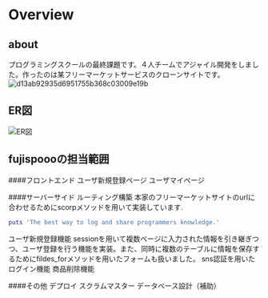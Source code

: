   # Overview

  ## about
   プログラミングスクールの最終課題です。４人チームでアジャイル開発をしました。作ったのは某フリーマーケットサービスのクローンサイトです。
   ![d13ab92935d6951755b368c03009e19b](https://user-images.githubusercontent.com/53245774/65754307-b95a2400-e14b-11e9-9866-7870b330dd62.gif)

  ## ER図
  ![ER図](https://user-images.githubusercontent.com/53245774/65752856-a7c34d00-e148-11e9-9dac-73fa10cc3024.png)
  ## fujispoooの担当範囲

  ####フロントエンド
  ユーザ新規登録ページ
  ユーザマイページ

  ####サーバーサイド
  ルーティング構築
  本家のフリーマーケットサイトのurlに合わせるためにscorpメソッドを用いて実装しています.

  ```ruby:qiita.rb
puts 'The best way to log and share programmers knowledge.'
```

  ユーザ新規登録機能
  sessionを用いて複数ページに入力された情報を引き継ぎつつ、ユーザ登録を行う機能を実装。また、同時に複数のテーブルに情報を保存するためにfildes_forメソッドを用いたフォームも扱いました。
  sns認証を用いたログイン機能
  商品削除機能
  
  ####その他
  デプロイ
  スクラムマスター
  データベース設計（補助）


 
<!-- 
  ## usersテーブル

  |Column|Type|Options|
  |------|----|-------|
  |nickname|string|null: false|
  |email|string|null: false,unipue: true|
  |password|string|null: false,unipue: true|
  |first_name|string|null: false|
  |last_name|string|null: false|
  |first_name_kana|string|null: false|
  |last_name_kana|string|null: false|
  |introduction|text|-------|
  |avatar|string|-------|
  |birth_year|integer|-------|
  |birth_month|integer|-------|
  |birth_day|integer|-------|  
  |phone_number|integer|null: false,unipue: true|

  ### Association
  - has_many :sns_credentials
  - has_one  :addresses
  - has_one  :cards
  - has_many :transaction_users,  dependent:  :destroy
  - has_many :transactions, through: :transaction_users, dependent: :destroy
  - has_many :items
  - has_many :item_comments


  ## addressesテーブル

  |Column|Type|Options|
  |------|----|-------|
  |post_number|integer|null: false|
  |city|string|null: false|
  |address|string|null: false|
  |bulding_name|string|-------|
  |building_tel|integer|-------|
  |user_id|references|null: false, foreign_key: true|

  ### Association
  - belongs_to :user


  ## cardsテーブル

  |Column|Type|Options|
  |------|----|-------|
  |card_number|integer|null: false|
  |explation_month|integer|null: false|
  |explation_year|integer|null: false|
  |security_code|integer|null: false|
  |user_id|references|null: false, foreign_key: true|

  ### Association
  - belongs_to :user


  ## sns_credentialsテーブル
  uid=user_identifier

  |Column|Type|Options|
  |------|----|-------|
  |sns_name|string|-------|
  |uid|string|-------|
  |user_id|references|foreign_key: true|

  ### Association
  - belongs_to :user


  ## itemsテーブル

  |Column|Type|Options|
  |------|----|-------|
  |name|string|null: false, index: true|
  |description|text|null: false|
  |category_id|references|null: false, foreign_key: true|
  |size_id|references|null: false, foreign_key: true|
  |brand_id|references|foreign_key: true|
  |item_state_id|references|null: false, foreign_key: true|
  |delivery_fee_id|references|null: false, foreign_key: true|
  |delivery_method_id|references|null: false, foreign_key: true|
  |delivery_day_id|references|null: false, foreign_key: true|
  |price|integer|null: false|
  |user_id|references|null: false, foreign_key: true|

  ### Association
  - has_many :item_comments
  - has_many :item_images
  - has_many :transactions, dependent: :destroy
  - belongs_to :user
  - belongs_to :brand
  - belongs_to :profit
  - belongs_to :item_state
  - belongs_to :size
  - belongs_to :delivery_fee
  - belongs_to :delivery_method
  - belongs_to :delivery_day
  - belongs_to :category


  ## item_imagesテーブル

  |Column|Type|Options|
  |------|----|-------|
  |image|string|null: false|
  |item_id|references|null: false, foreign_key: true|

  ### Association
  - belongs_to :item


  ## categoriesテーブル

  |Column|Type|Options|
  |------|----|-------|
  |name|string|null: false|
  |ancestry|string|-------|

  ### Association
  - has_many :items
  - has_many :category_sizes
  - has_many :sizes, through: :category_sizes
  - has_ancestry
  

  ## sizesテーブル

  |Column|Type|Options|
  |------|----|-------|
  |size|string|-------|
  |ancestry|string|-------|

  ### Association
  - has_many :items
  - has_many :category_sizes
  - has_many :categories, through: :category_sizes
  - has_ancestry

  ## category_sizesテーブル

  |Column|Type|Options|
  |------|----|-------|
  |category_id|references|foreign_key: true|
  |size_id|references|foreign_key: true|

  ### Association
  - belongs_to :category
  - belongs_to :size
  

  ## brandsテーブル

  |Column|Type|Options|
  |------|----|-------|
  |name|string|-------|

  ### Association
  - has_many :items


  ## profitsテーブル

  |Column|Type|Options|
  |------|----|-------|
  |commission|integer|null: false|
  |profit|integer|null: false|
  |item_id|references|null: false, foreign_key: true|

  ### Association
  - has_many :items


  ## item_commentsテーブル

  |Column|Type|Options|
  |------|----|-------|
  |comment|text|-------|
  |user_id|references|null: false, foreign_key: true|
  |item_id|references|null: false, foreign_key: true|

  ### Association
  - belongs_to :user
  - belongs_to :item



  ## item_statesテーブル(マスタ)

  |Column|Type|Options|
  |------|----|-------|
  |state|string|null: false|

  ### Association
  - has_many :items


  ## delivery_feesテーブル(マスタ)

  |Column|Type|Options|
  |------|----|-------|
  |fee|string|null: false|

  ### Association
  - has_many :items


  ## delivery_methodsテーブル(マスタ)

  |Column|Type|Options|
  |------|----|-------|
  |method|string|null: false|

  ### Association
  - has_many :items


  ## delivery_daysテーブル(マスタ)

  |Column|Type|Options|
  |------|----|-------|
  |day|string|null: false|

  ### Association
  - has_many :items


  ## transactionsテーブル

  |Column|Type|Options|
  |------|----|-------|
  |item_id|references|null: false, foreign_key: true|
  |user_id|references|null: false, foreign_key: true|
  |transaction_state_id|references|null: false, foreign_key: true|
  |buyer_id|references|null: false, foreign_key: true|

  ### Association
  - has_many :transaction_users,  dependent:  :destroy
  - has_many :users, through: :transaction_users, dependent: :destroy
  - belongs_to :item
  - belongs_to :transaction_state
  - belongs_to :buyer,class_name:"User"


  ## transaction_usersテーブル

  |Column|Type|Options|
  |------|----|-------|
  |user_id|references|null: false, foreign_key: true|
  |transaction_id|references|null: false, foreign_key: true|

  ### Association
  - belongs_to :transaction
  - belongs_to :user


  ## transaction_statesテーブル(マスタ)

  |Column|Type|Options|
  |------|----|-------|
  |state|string|-------|

  ### Association
  - has_many :transactions

  ```ruby:qiita.rb
  puts 'The best way to log and share programmers knowledge.'
  ``` -->